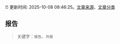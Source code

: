 :alarm_clock: 更新时间: 2025-10-08 08:46:25。[文章来源](/README.md)、[文章分类](/TAGS.md)

## 报告


> 关键字：`报告`、`月报`



